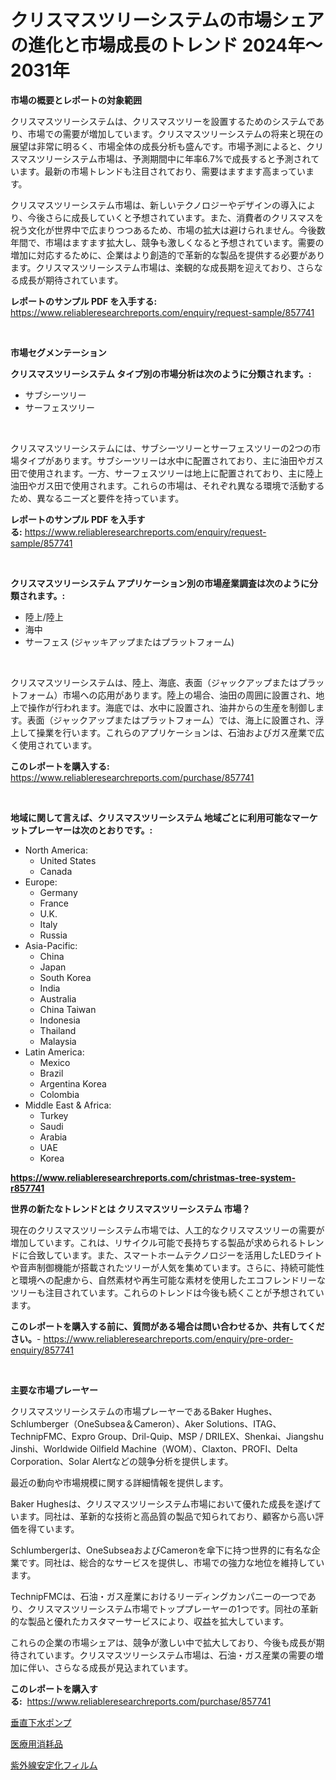 <p><h1>クリスマスツリーシステムの市場シェアの進化と市場成長のトレンド 2024年〜2031年</h1></p><p><strong>市場の概要とレポートの対象範囲</strong></p>
<p><p>クリスマスツリーシステムは、クリスマスツリーを設置するためのシステムであり、市場での需要が増加しています。クリスマスツリーシステムの将来と現在の展望は非常に明るく、市場全体の成長分析も盛んです。市場予測によると、クリスマスツリーシステム市場は、予測期間中に年率6.7%で成長すると予測されています。最新の市場トレンドも注目されており、需要はますます高まっています。</p><p>クリスマスツリーシステム市場は、新しいテクノロジーやデザインの導入により、今後さらに成長していくと予想されています。また、消費者のクリスマスを祝う文化が世界中で広まりつつあるため、市場の拡大は避けられません。今後数年間で、市場はますます拡大し、競争も激しくなると予想されています。需要の増加に対応するために、企業はより創造的で革新的な製品を提供する必要があります。クリスマスツリーシステム市場は、楽観的な成長期を迎えており、さらなる成長が期待されています。</p></p>
<p><strong>レポートのサンプル PDF を入手する:</strong> <a href="https://www.reliableresearchreports.com/enquiry/request-sample/857741">https://www.reliableresearchreports.com/enquiry/request-sample/857741</a></p>
<p>&nbsp;</p>
<p><strong>市場セグメンテーション</strong></p>
<p><strong>クリスマスツリーシステム タイプ別の市場分析は次のように分類されます。:</strong></p>
<p><ul><li>サブシーツリー</li><li>サーフェスツリー</li></ul></p>
<p>&nbsp;</p>
<p><p>クリスマスツリーシステムには、サブシーツリーとサーフェスツリーの2つの市場タイプがあります。サブシーツリーは水中に配置されており、主に油田やガス田で使用されます。一方、サーフェスツリーは地上に配置されており、主に陸上油田やガス田で使用されます。これらの市場は、それぞれ異なる環境で活動するため、異なるニーズと要件を持っています。</p></p>
<p><strong>レポートのサンプル PDF を入手する:</strong>&nbsp;<a href="https://www.reliableresearchreports.com/enquiry/request-sample/857741">https://www.reliableresearchreports.com/enquiry/request-sample/857741</a></p>
<p>&nbsp;</p>
<p><strong> クリスマスツリーシステム アプリケーション別の市場産業調査は次のように分類されます。:</strong></p>
<p><ul><li>陸上/陸上</li><li>海中</li><li>サーフェス (ジャッキアップまたはプラットフォーム)</li></ul></p>
<p>&nbsp;</p>
<p><p>クリスマスツリーシステムは、陸上、海底、表面（ジャックアップまたはプラットフォーム）市場への応用があります。陸上の場合、油田の周囲に設置され、地上で操作が行われます。海底では、水中に設置され、油井からの生産を制御します。表面（ジャックアップまたはプラットフォーム）では、海上に設置され、浮上して操業を行います。これらのアプリケーションは、石油およびガス産業で広く使用されています。</p></p>
<p><strong>このレポートを購入する:</strong>&nbsp; <a href="https://www.reliableresearchreports.com/purchase/857741">https://www.reliableresearchreports.com/purchase/857741</a></p>
<p>&nbsp;</p>
<p><strong>地域に関して言えば、クリスマスツリーシステム 地域ごとに利用可能なマーケットプレーヤーは次のとおりです。:</strong></p>
<p><ul>
    <li>
        North America:
        <ul>
            <li>United States</li>
            <li>Canada</li>
        </ul>
    </li>
    <li>
        Europe:
        <ul>
            <li>Germany</li>
            <li>France</li>
            <li>U.K.</li>
            <li>Italy</li>
            <li>Russia</li>
        </ul>
    </li>
    <li>
        Asia-Pacific:
        <ul>
            <li>China</li>
            <li>Japan</li>
            <li>South Korea</li>
            <li>India</li>
            <li>Australia</li>
            <li>China Taiwan</li>
            <li>Indonesia</li>
            <li>Thailand</li>
            <li>Malaysia</li>
        </ul>
    </li>
    <li>
        Latin America:
        <ul>
            <li>Mexico</li>
            <li>Brazil</li>
            <li>Argentina Korea</li>
            <li>Colombia</li>
        </ul>
    </li>
    <li>
        Middle East & Africa:
        <ul>
            <li>Turkey</li>
            <li>Saudi</li>
            <li>Arabia</li>
            <li>UAE</li>
            <li>Korea</li>
        </ul>
    </li>
    </ul></p>
<p><strong><a href="https://www.reliableresearchreports.com/christmas-tree-system-r857741">https://www.reliableresearchreports.com/christmas-tree-system-r857741</a></strong>&nbsp;</p>
<p><strong>世界の新たなトレンドとは クリスマスツリーシステム 市場？</strong></p>
<p><p>現在のクリスマスツリーシステム市場では、人工的なクリスマスツリーの需要が増加しています。これは、リサイクル可能で長持ちする製品が求められるトレンドに合致しています。また、スマートホームテクノロジーを活用したLEDライトや音声制御機能が搭載されたツリーが人気を集めています。さらに、持続可能性と環境への配慮から、自然素材や再生可能な素材を使用したエコフレンドリーなツリーも注目されています。これらのトレンドは今後も続くことが予想されています。</p></p>
<p><strong>このレポートを購入する前に、質問がある場合は問い合わせるか、共有してください。</strong>- <a href="https://www.reliableresearchreports.com/enquiry/pre-order-enquiry/857741">https://www.reliableresearchreports.com/enquiry/pre-order-enquiry/857741</a></p>
<p>&nbsp;</p>
<p><strong>主要な市場プレーヤー</strong></p>
<p><p>クリスマスツリーシステムの市場プレーヤーであるBaker Hughes、Schlumberger（OneSubsea＆Cameron）、Aker Solutions、ITAG、TechnipFMC、Expro Group、Dril-Quip、MSP / DRILEX、Shenkai、Jiangshu Jinshi、Worldwide Oilfield Machine（WOM）、Claxton、PROFI、Delta Corporation、Solar Alertなどの競争分析を提供します。 </p><p>最近の動向や市場規模に関する詳細情報を提供します。 </p><p>Baker Hughesは、クリスマスツリーシステム市場において優れた成長を遂げています。同社は、革新的な技術と高品質の製品で知られており、顧客から高い評価を得ています。 </p><p>Schlumbergerは、OneSubseaおよびCameronを傘下に持つ世界的に有名な企業です。同社は、総合的なサービスを提供し、市場での強力な地位を維持しています。 </p><p>TechnipFMCは、石油・ガス産業におけるリーディングカンパニーの一つであり、クリスマスツリーシステム市場でトッププレーヤーの1つです。同社の革新的な製品と優れたカスタマーサービスにより、収益を拡大しています。 </p><p>これらの企業の市場シェアは、競争が激しい中で拡大しており、今後も成長が期待されています。クリスマスツリーシステム市場は、石油・ガス産業の需要の増加に伴い、さらなる成長が見込まれています。</p></p>
<p><strong>このレポートを購入する:</strong>&nbsp;&nbsp;<a href="https://www.reliableresearchreports.com/purchase/857741">https://www.reliableresearchreports.com/purchase/857741</a></p>
<p><p><a href="https://medium.com/@carolynsparkly/%E5%9E%82%E7%9B%B4%E5%9E%8B%E6%B1%9A%E6%B0%B4%E3%83%9D%E3%83%B3%E3%83%97%E3%81%AE%E5%B8%82%E5%A0%B4%E8%AA%BF%E6%9F%BB%E3%83%AC%E3%83%9D%E3%83%BC%E3%83%88-%E3%81%9D%E3%81%AE%E6%AD%B4%E5%8F%B2%E3%81%A82031%E5%B9%B4%E3%81%BE%E3%81%A7%E3%81%AE%E4%BA%88%E6%B8%AC-bc5c0840ab2f">垂直下水ポンプ</a></p><p><a href="https://medium.com/@skyleridges76856/%E5%8C%BB%E7%99%82%E6%B6%88%E8%80%97%E5%93%81%E5%B8%82%E5%A0%B4%E3%81%AE%E5%88%86%E6%9E%90-%E3%82%B0%E3%83%AD%E3%83%BC%E3%83%90%E3%83%AB%E7%94%A3%E6%A5%AD%E3%81%AE%E8%A6%8B%E9%80%9A%E3%81%97%E3%81%A8%E4%BA%88%E6%B8%AC-2024%E5%B9%B4%E3%81%8B%E3%82%892031%E5%B9%B4%E3%81%BE%E3%81%A7-2264b3b82cea">医療用消耗品</a></p><p><a href="https://medium.com/@lauriank/uv%E3%82%B9%E3%82%BF%E3%83%93%E3%83%A9%E3%82%A4%E3%82%BA%E3%83%95%E3%82%A3%E3%83%AB%E3%83%A0%E5%B8%82%E5%A0%B4%E3%81%AF-%E5%B8%82%E5%A0%B4%E3%82%B7%E3%82%A7%E3%82%A2-%E5%B8%82%E5%A0%B4%E3%83%88%E3%83%AC%E3%83%B3%E3%83%89-%E5%B8%82%E5%A0%B4%E6%88%90%E9%95%B7%E3%81%AB%E9%96%A2%E3%81%99%E3%82%8B%E6%83%85%E5%A0%B1%E3%82%92%E6%8F%90%E4%BE%9B%E3%81%97%E3%81%BE%E3%81%99-c3aa98a70de6">紫外線安定化フィルム</a></p></p>